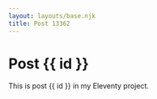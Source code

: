 ```yaml
---
layout: layouts/base.njk
title: Post 13362
---
```


# Post {{ id }}

This is post {{ id }} in my Eleventy project.

